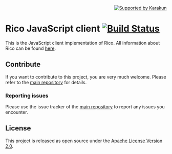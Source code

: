 <p align="right">
<a href="https://dev.karakun.com" target="_blank"><img src="https://raw.githubusercontent.com/rico-project/rico/master/metadata/supported-karakun-small.png" alt="Supported by Karakun"/></a>
</p>

# Rico JavaScript client [![Build Status](https://travis-ci.org/rico-project/rico-js.svg?branch=master)](https://travis-ci.org/rico-project/rico-js)
This is the JavaScript client implementation of Rico. All information about Rico can be found [here](https://github.com/rico-project/rico).

## Contribute

If you want to contribute to this project, you are very much welcome. Please refer to the [main repository](https://github.com/rico-projects/rico) for details.

### Reporting issues

Please use the issue tracker of the [main repository](https://github.com/rico-projects/rico) to report any issues you encounter.

## License 

This project is released as open source under the [Apache License Version 2.0](LICENSE).
